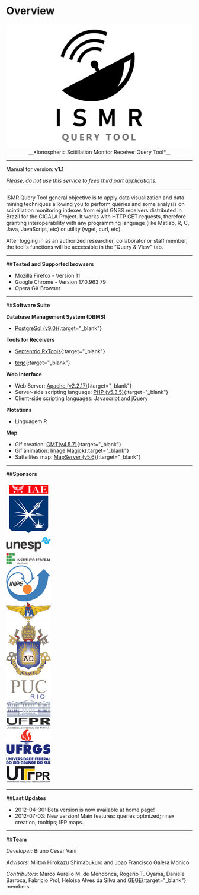 # Overview 


<center><img src="images/ap.png" width="500"></center>
 
<center>__*Ionospheric Scitillation Monitor Receiver Query Tool*__</center>

* * *
Manual for version: **v1.1**

*Please, do not use this service to feed third part applications.*

* * *

ISMR Query Tool general objective is to apply data visualization and data mining techniques allowing you to perform queries and some analysis on scintillation monitoring indexes from 
eight GNSS receivers distributed in Brazil for the CIGALA Project.
It works with HTTP GET requests, therefore granting interoperability with any programming language (like Matlab, R, C, Java, JavaScript, etc) or utility (wget, curl, etc).

After logging in as an authorized researcher, collaborator or staff member, the tool's functions will be accessible in the "Query & View" tab.



* * *

##**Tested and Supported browsers**
- Mozilla Firefox - Version 11
- Google Chrome - Version 17.0.963.79
- Opera GX Browser

* * *

##**Software Suite**

**Database Management System (DBMS)**

- [PostgreSql (v9.0)](https://www.postgresql.org){:target="_blank"}

**Tools for Receivers**

- [Septentrio RxTools](https://www.septentrio.com/en/products/gps-gnss-receiver-software/rxtools){:target="_blank"}

- [teqc](https://www.unavco.org/software/data-processing/teqc/teqc.html){:target="_blank"}


**Web Interface**

- Web Server: [Apache (v2.2.17)](https://www.apache.org){:target="_blank"}
- Server-side scripting language: [PHP (v5.3.5)](https://www.php.net){:target="_blank"}
- Client-side scripting languages: Javascript and jQuery


**Plotations**



- Linguagem R


**Map**

- Gif creation: [GMT(v4.5.7)](https://www.generic-mapping-tools.org){:target="_blank"}
- Gif animation: [Image Magick](https://imagemagick.org/index.php){:target="_blank"}
- Sattellites map: [MapServer (v5.6)](https://mapserver.org){:target="_blank"}


* * *

##**Sponsors**

<div id = "container">
    <div class = "imagem" id = "iae">
        <img src="images/sponsors/iae.png" width="120">
    </div>
    <div class = "imagem" id = "unesp">
        <img src="images/sponsors/UNESP.png" width="120">
    </div>
    <div class = "imagem" id = "ifpresep">
        <img src="images/sponsors/ifpresep.png" width="120">
    </div>
    <div class = "imagem" id = "inpe">
        <img src="images/sponsors/inpe.png" width="120">
    </div>
    <div class = "imagem" id = "ita">
        <img src="images/sponsors/ITA.png" width="120">
    </div>
    <div class = "imagem" id = "puc_rio">
        <img src="images/sponsors/puc_rio.png" width="120">
    </div>
    <div class = "imagem" id = "ufpr">
        <img src="images/sponsors/ufpr.png" width="120">
    </div>
    <div class = "imagem" id = "ufrgs">
        <img src="images/sponsors/ufrgs.png" width="120">
    </div>
    <div class = "imagem" id = "utfpr">
        <img src="images/sponsors/UTFPR.png" width="120">
    </div>
</div>

* * *

##**Last Updates**
- 2012-04-30: Beta version is now available at home page!
- 2012-07-03: New version! Main features: queries optmized; rinex creation; tooltips; IPP maps.

* * *

##**Team**

*Developer:* Bruno Cesar Vani

*Advisors:* Milton Hirokazu Shimabukuro and Joao Francisco Galera Monico

*Contributors:* Marco Aurelio M. de Mendonca, Rogerio T. Oyama, Daniele Barroca, Fabricio Prol, Heloisa Alves da Silva and [GEGE](https://www.fct.unesp.br/#!/pesquisa/grupos-de-estudo-e-pesquisa/gege/home){:target="_blank"} members.






